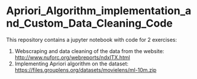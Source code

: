 # Apriori_Algorithm_implementation_and_Custom_Data_Cleaning_Code
This repository contains a jupyter notebook with code for 2 exercises:

1. Webscraping and data cleaning of the data from the website: http://www.nuforc.org/webreports/ndxlTX.html
2. Implementing Apriori algorithm on the dataset: https://files.grouplens.org/datasets/movielens/ml-10m.zip 
